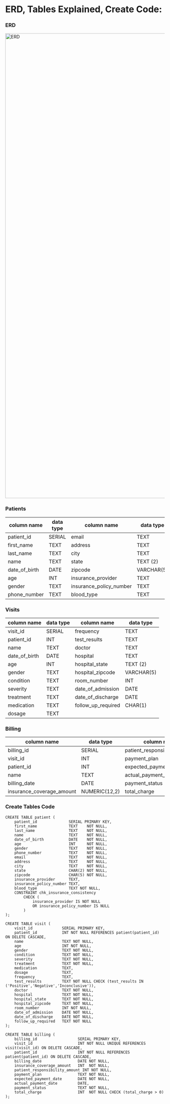 # ERD, Tables Explained, Create Code:

### ERD
<img width="1309" height="1468" alt="ERD" src="https://github.com/user-attachments/assets/f2f946a0-a5a1-412e-b76e-d72b65f2fcab" />




### Patients
| column name   | data type | column name             | data type  |
| ------------- | --------- | ----------------------- | ---------- |
| patient_id    | SERIAL    | email                   | TEXT       |
| first_name    | TEXT      | address                 | TEXT       |
| last_name     | TEXT      | city                    | TEXT       |
| name          | TEXT      | state                   | TEXT (2)   |
| date_of_birth | DATE      | zipcode                 | VARCHAR(5) |
| age           | INT       | insurance_provider      | TEXT       |
| gender        | TEXT      | insurance_policy_number | TEXT       |
| phone_number  | TEXT      | blood_type              | TEXT       |




### Visits
| column name   | data type | column name        | data type  |
| ------------- | --------- | ------------------ | ---------- |
| visit_id      | SERIAL    | frequency          | TEXT       |
| patient_id    | INT       | test_results       | TEXT       |
| name          | TEXT      | doctor             | TEXT       |
| date_of_birth | DATE      | hospital           | TEXT       |
| age           | INT       | hospital_state     | TEXT (2)   |
| gender        | TEXT      | hospital_zipcode   | VARCHAR(5) |
| condition     | TEXT      | room_number        | INT        |
| severity      | TEXT      | date_of_admission  | DATE       |
| treatment     | TEXT      | date_of_discharge  | DATE       |
| medication    | TEXT      | follow_up_required | CHAR(1)    |
| dosage        | TEXT      |                    |            |


### Billing
| column name               | data type       | column name                     | data type     |
| ------------------------- | --------------- | ------------------------------- | ------------- |
| billing_id                | SERIAL          | patient_responsibility_amount   | NUMERIC(12,2) |
| visit_id                  | INT             | payment_plan                    | TEXT          |
| patient_id                | INT             | expected_payment_date           | DATE          |
| name                      | TEXT            | actual_payment_date             | DATE          |
| billing_date              | DATE            | payment_status                  | TEXT          |
| insurance_coverage_amount | NUMERIC(12,2)   | total_charge                    | NUMERIC(12,2) |


### Create Tables Code

```
CREATE TABLE patient (
    patient_id              SERIAL PRIMARY KEY,
    first_name              TEXT    NOT NULL,   
    last_name               TEXT    NOT NULL,
    name                    TEXT    NOT NULL,
    date_of_birth           DATE    NOT NULL,
    age                     INT     NOT NULL,
    gender                  TEXT    NOT NULL,
    phone_number            TEXT    NOT NULL,
    email                   TEXT    NOT NULL,
    address                 TEXT    NOT NULL,
    city                    TEXT    NOT NULL,
    state                   CHAR(2) NOT NULL,
    zipcode                 CHAR(5) NOT NULL,
    insurance_provider      TEXT,
    insurance_policy_number TEXT,
    blood_type              TEXT NOT NULL,
    CONSTRAINT chk_insurance_consistency
        CHECK (
            insurance_provider IS NOT NULL
            OR insurance_policy_number IS NULL
        )
);
```

```
CREATE TABLE visit (
    visit_id             SERIAL PRIMARY KEY,
    patient_id           INT NOT NULL REFERENCES patient(patient_id) ON DELETE CASCADE,
    name                 TEXT NOT NULL,
    age                  INT NOT NULL,
    gender               TEXT NOT NULL,
    condition            TEXT NOT NULL,
    severity             TEXT NOT NULL,
    treatment            TEXT NOT NULL,
    medication           TEXT,
    dosage               TEXT,
    frequency            TEXT,
    test_results         TEXT NOT NULL CHECK (test_results IN ('Positive','Negative','Inconclusive')),
    doctor               TEXT NOT NULL,
    hospital             TEXT NOT NULL,
    hospital_state       TEXT NOT NULL,
    hospital_zipcode     TEXT NOT NULL,
    room_number          INT NOT NULL,
    date_of_admission    DATE NOT NULL,
    date_of_discharge    DATE NOT NULL,
    follow_up_required   TEXT NOT NULL
);
```

```
CREATE TABLE billing (
    billing_id                  SERIAL PRIMARY KEY,
    visit_id                    INT NOT NULL UNIQUE REFERENCES visit(visit_id) ON DELETE CASCADE,
    patient_id                  INT NOT NULL REFERENCES patient(patient_id) ON DELETE CASCADE,
    billing_date                DATE NOT NULL,
    insurance_coverage_amount   INT  NOT NULL,
    patient_responsibility_amount INT NOT NULL,
    payment_plan                TEXT NOT NULL,
    expected_payment_date       DATE NOT NULL,
    actual_payment_date         DATE,
    payment_status              TEXT NOT NULL,
    total_charge                INT  NOT NULL CHECK (total_charge > 0)
);
```


